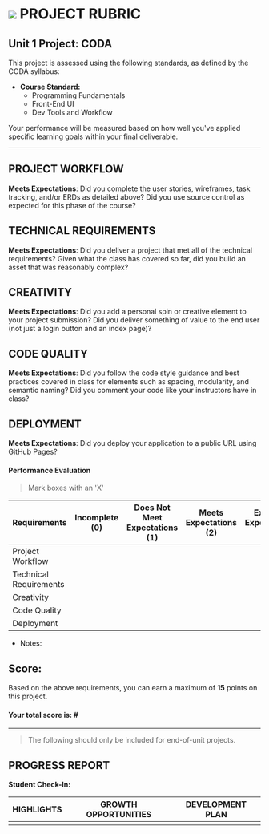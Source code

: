 # ![](https://ga-dash.s3.amazonaws.com/production/assets/logo-9f88ae6c9c3871690e33280fcf557f33.png) PROJECT RUBRIC

## Unit 1 Project: CODA	 						

This project is assessed using the following standards, as defined by the CODA syllabus:

- **Course Standard:**
  - Programming Fundamentals
  - Front-End UI
  - Dev Tools and Workflow


Your performance will be measured based on how well you've applied specific learning goals within your final deliverable. 

---

## PROJECT WORKFLOW
**Meets Expectations**: Did you complete the user stories, wireframes, task tracking, and/or ERDs as detailed above? Did you use source control as expected for this phase of the course?
## TECHNICAL REQUIREMENTS
**Meets Expectations**: Did you deliver a project that met all of the technical requirements? Given what the class has covered so far, did you build an asset that was reasonably complex?
## CREATIVITY
**Meets Expectations**: Did you add a personal spin or creative element to your project submission? Did you deliver something of value to the end user (not just a login button and an index page)?
## CODE QUALITY
**Meets Expectations**: Did you follow the code style guidance and best practices covered in class for elements such as spacing, modularity, and semantic naming? Did you comment your code like your instructors have in class?
## DEPLOYMENT
**Meets Expectations**: Did you deploy your application to a public URL using GitHub Pages?

#### Performance Evaluation
> Mark boxes with an 'X'

| Requirements | Incomplete (0) | Does Not Meet Expectations (1) | Meets Expectations (2) | Exceeds Expectations (3) |
|---|---|---|---|---|
| Project Workflow | | | | |
| Technical Requirements | | | | |
| Creativity  | | | | |
| Code Quality | | | | |
| Deployment | | | | |


- Notes:



## Score:
Based on the above requirements, you can earn a maximum of  **15**  points on this project.

#### Your total score is: **#**


---

> The following should only be included for end-of-unit projects.

## PROGRESS REPORT
**Student Check-In:**

|HIGHLIGHTS|GROWTH OPPORTUNITIES|DEVELOPMENT PLAN|
|---|---|---|
| | | |
